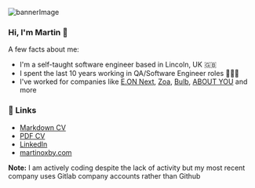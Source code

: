 ![bannerImage](https://github.com/mrtnxby/mrtnxby/assets/63851512/c0d9f3d1-fcd4-4972-b893-c6c42c37b218)

### Hi, I'm Martin 👋

A few facts about me:

- I'm a self-taught software engineer based in Lincoln, UK 🇬🇧
- I spent the last 10 years working in QA/Software Engineer roles 👨🏻‍💻
- I've worked for companies like [E.ON Next](https://www.eonnext.com/), [Zoa](https://www.zoa.io), [Bulb](https://www.linkedin.com/company/bulb-uk), [ABOUT YOU](https://www.aboutyou.com) and more

### 🔗 Links 

- [Markdown CV](cv.md)
- [PDF CV](cv.pdf)
- [LinkedIn](https://www.linkedin.com/in/martin-oxby)
- [martinoxby.com](https://martinoxby.com)

**Note:** I am actively coding despite the lack of activity but my most recent company uses Gitlab company accounts rather than Github
